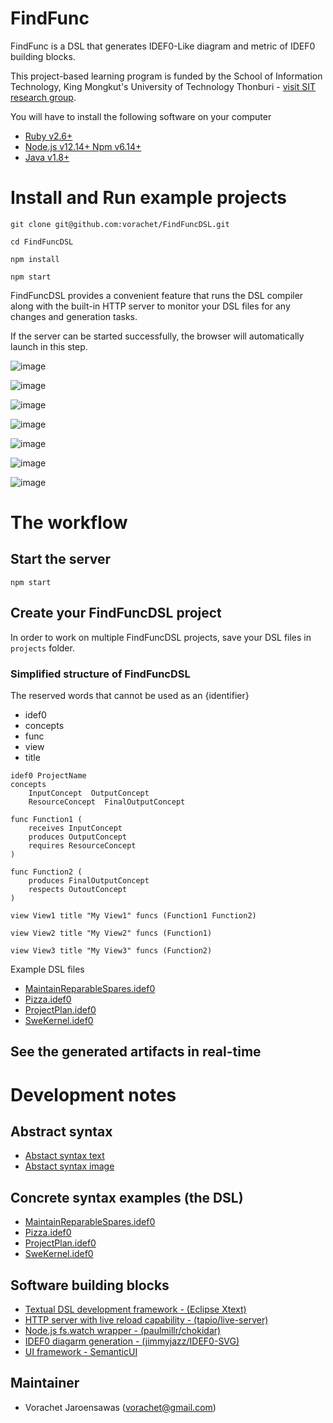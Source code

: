 # FindFunc

FindFunc is a DSL that generates IDEF0-Like diagram and metric of IDEF0 building blocks.

This project-based learning program is funded by the School of Information Technology, King Mongkut's University of Technology Thonburi - [visit SIT research group](https://www.sit.kmutt.ac.th/sit-research/).

You will have to install the following software on your computer

- [Ruby v2.6+](https://www.ruby-lang.org/en/downloads/)
- [Node.js v12.14+ Npm v6.14+](https://nodejs.org/en/download/)
- [Java v1.8+](https://www.oracle.com/java/technologies/javase-jre8-downloads.html)

# Install and Run example projects

```
git clone git@github.com:vorachet/FindFuncDSL.git

cd FindFuncDSL

npm install

npm start
```

FindFuncDSL provides a convenient feature that runs the DSL compiler along with the built-in HTTP server to monitor your DSL files for any changes and generation tasks.

If the server can be started successfully, the browser will automatically launch in this step.

![image](images/index.png)

![image](images/MaintainReparableSpares_index.png)

![image](images/MaintainReparableSpares_idef0.png)

![image](images/MaintainReparableSpares_metric.png)

![image](images/Pizza_idef0.png)

![image](images/ProjectStages_idef0.png)

![image](images/SweKernel_idef0.png)

# The workflow

## Start the server

```
npm start
```

## Create your FindFuncDSL project

In order to work on multiple FindFuncDSL projects, save your DSL files in `projects` folder.

### Simplified structure of FindFuncDSL

The reserved words that cannot be used as an {identifier}

- idef0
- concepts
- func
- view
- title

```
idef0 ProjectName
concepts
	InputConcept  OutputConcept
	ResourceConcept  FinalOutputConcept

func Function1 (
	receives InputConcept
	produces OutputConcept
	requires ResourceConcept
)

func Function2 (
	produces FinalOutputConcept
	respects OutoutConcept
)

view View1 title "My View1" funcs (Function1 Function2)

view View2 title "My View2" funcs (Function1)

view View3 title "My View3" funcs (Function2)

```

Example DSL files

- [MaintainReparableSpares.idef0](projects/MaintainReparableSpares.idef0)
- [Pizza.idef0](projects/Pizza.idef0)
- [ProjectPlan.idef0](projects/ProjectPlan.idef0)
- [SweKernel.idef0](projects/SweKernel.idef0)

## See the generated artifacts in real-time

# Development notes

## Abstract syntax

- [Abstact syntax text](docs/grammar.txt)
- [Abstact syntax image](images/syntax.png)

## Concrete syntax examples (the DSL)

- [MaintainReparableSpares.idef0](projects/MaintainReparableSpares.idef0)
- [Pizza.idef0](projects/Pizza.idef0)
- [ProjectPlan.idef0](projects/ProjectPlan.idef0)
- [SweKernel.idef0](projects/SweKernel.idef0)

## Software building blocks

- [Textual DSL development framework - (Eclipse Xtext)](https://www.eclipse.org/Xtext/)
- [HTTP server with live reload capability - (tapio/live-server)](https://github.com/tapio/live-server)
- [Node.js fs.watch wrapper - (paulmillr/chokidar)](https://github.com/paulmillr/chokidar)
- [IDEF0 diagarm generation - (jimmyjazz/IDEF0-SVG)](https://github.com/jimmyjazz/IDEF0-SVG)
- [UI framework - SemanticUI](https://semantic-ui.com/)

## Maintainer

- Vorachet Jaroensawas (vorachet@gmail.com)
